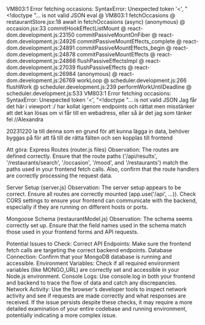 VM803:1  Error fetching occasions: SyntaxError: Unexpected token '<', "<!doctype "... is not valid JSON
eval @ VM803:1
fetchOccasions @ restaurantStore.jsx:18
await in fetchOccasions (async)
(anonymous) @ occasion.jsx:33
commitHookEffectListMount @ react-dom.development.js:23150
commitPassiveMountOnFiber @ react-dom.development.js:24926
commitPassiveMountEffects_complete @ react-dom.development.js:24891
commitPassiveMountEffects_begin @ react-dom.development.js:24878
commitPassiveMountEffects @ react-dom.development.js:24866
flushPassiveEffectsImpl @ react-dom.development.js:27039
flushPassiveEffects @ react-dom.development.js:26984
(anonymous) @ react-dom.development.js:26769
workLoop @ scheduler.development.js:266
flushWork @ scheduler.development.js:239
performWorkUntilDeadline @ scheduler.development.js:533
VM803:1  Error fetching occasions: SyntaxError: Unexpected token '<', "<!doctype "... is not valid JSON 
Jag får det här i viewport :/ har kollat igenom endpoints och rättat men misstänker att det kan lösas om vi får till en webadress, eller så är det jag som tänker fel //Alexandra

20231220
[ ](backend/routes/restaurantRoutes.js) la till denna som en grund för att kunna lägga in data, behöver byggas på för att få till de rätta fälten och sen kopplas till frontend


Att göra:
Express Routes (router.js files)
Observation: The routes are defined correctly. Ensure that the route paths ('/api/results', '/restaurants/search', '/occasion', '/mood', and '/restaurants') match the paths used in your frontend fetch calls. Also, confirm that the route handlers are correctly processing the request data.

Server Setup (server.js) Observation: The server setup appears to be correct. Ensure all routes are correctly mounted (app.use('/api', ...)). Check CORS settings to ensure your frontend can communicate with the backend, especially if they are running on different hosts or ports.

Mongoose Schema (restaurantModel.js) Observation: The schema seems correctly set up. Ensure that the field names used in the schema match those used in your frontend forms and API requests.

Potential Issues to Check:
Correct API Endpoints: Make sure the frontend fetch calls are targeting the correct backend endpoints.
Database Connection: Confirm that your MongoDB database is running and accessible.
Environment Variables: Check if all required environment variables (like MONGO_URL) are correctly set and accessible in your Node.js environment.
Console Logs: Use console.log in both your frontend and backend to trace the flow of data and catch any discrepancies.
Network Activity: Use the browser's developer tools to inspect network activity and see if requests are made correctly and what responses are received.
If the issue persists despite these checks, it may require a more detailed examination of your entire codebase and running environment, potentially indicating a more complex issue.